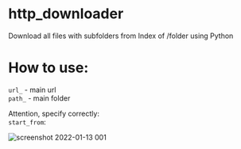 # http_downloader
Download all files with subfolders from Index of /folder using Python

# How to use:

`url_` - main url <br />
`path_` - main folder <br />

Attention, specify correctly: <br />
`start_from`:

![screenshot 2022-01-13 001](https://user-images.githubusercontent.com/43276090/149260982-8e3c8661-b0cd-4ce1-bea2-3513be262335.png)
